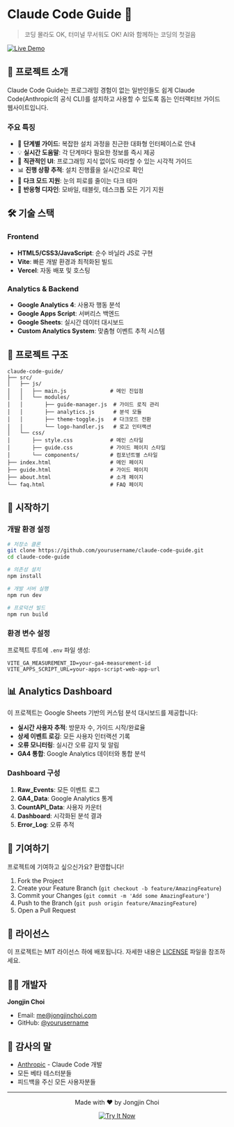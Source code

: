 # Claude Code Guide 🤖

> 코딩 몰라도 OK, 터미널 무서워도 OK! AI와 함께하는 코딩의 첫걸음

[![Live Demo](https://img.shields.io/badge/Live%20Demo-Visit%20Site-CC785C?style=for-the-badge)](https://claude-code-guide-sooty.vercel.app/)

## 🎯 프로젝트 소개

Claude Code Guide는 프로그래밍 경험이 없는 일반인들도 쉽게 Claude Code(Anthropic의 공식 CLI)를 설치하고 사용할 수 있도록 돕는 인터랙티브 가이드 웹사이트입니다.

### 주요 특징

- 🚀 **단계별 가이드**: 복잡한 설치 과정을 친근한 대화형 인터페이스로 안내
- 💡 **실시간 도움말**: 각 단계마다 필요한 정보를 즉시 제공
- 🎨 **직관적인 UI**: 프로그래밍 지식 없이도 따라할 수 있는 시각적 가이드
- 📊 **진행 상황 추적**: 설치 진행률을 실시간으로 확인
- 🌙 **다크 모드 지원**: 눈의 피로를 줄이는 다크 테마
- 📱 **반응형 디자인**: 모바일, 태블릿, 데스크톱 모든 기기 지원

## 🛠️ 기술 스택

### Frontend
- **HTML5/CSS3/JavaScript**: 순수 바닐라 JS로 구현
- **Vite**: 빠른 개발 환경과 최적화된 빌드
- **Vercel**: 자동 배포 및 호스팅

### Analytics & Backend
- **Google Analytics 4**: 사용자 행동 분석
- **Google Apps Script**: 서버리스 백엔드
- **Google Sheets**: 실시간 데이터 대시보드
- **Custom Analytics System**: 맞춤형 이벤트 추적 시스템

## 📂 프로젝트 구조

```
claude-code-guide/
├── src/
│   ├── js/
│   │   ├── main.js              # 메인 진입점
│   │   └── modules/
│   │       ├── guide-manager.js  # 가이드 로직 관리
│   │       ├── analytics.js      # 분석 모듈
│   │       ├── theme-toggle.js   # 다크모드 전환
│   │       └── logo-handler.js   # 로고 인터랙션
│   └── css/
│       ├── style.css            # 메인 스타일
│       ├── guide.css            # 가이드 페이지 스타일
│       └── components/          # 컴포넌트별 스타일
├── index.html                   # 메인 페이지
├── guide.html                   # 가이드 페이지
├── about.html                   # 소개 페이지
└── faq.html                     # FAQ 페이지
```

## 🚀 시작하기

### 개발 환경 설정

```bash
# 저장소 클론
git clone https://github.com/yourusername/claude-code-guide.git
cd claude-code-guide

# 의존성 설치
npm install

# 개발 서버 실행
npm run dev

# 프로덕션 빌드
npm run build
```

### 환경 변수 설정

프로젝트 루트에 `.env` 파일 생성:

```env
VITE_GA_MEASUREMENT_ID=your-ga4-measurement-id
VITE_APPS_SCRIPT_URL=your-apps-script-web-app-url
```

## 📊 Analytics Dashboard

이 프로젝트는 Google Sheets 기반의 커스텀 분석 대시보드를 제공합니다:

- **실시간 사용자 추적**: 방문자 수, 가이드 시작/완료율
- **상세 이벤트 로깅**: 모든 사용자 인터랙션 기록
- **오류 모니터링**: 실시간 오류 감지 및 알림
- **GA4 통합**: Google Analytics 데이터와 통합 분석

### Dashboard 구성

1. **Raw_Events**: 모든 이벤트 로그
2. **GA4_Data**: Google Analytics 통계
3. **CountAPI_Data**: 사용자 카운터
4. **Dashboard**: 시각화된 분석 결과
5. **Error_Log**: 오류 추적

## 🤝 기여하기

프로젝트에 기여하고 싶으신가요? 환영합니다!

1. Fork the Project
2. Create your Feature Branch (`git checkout -b feature/AmazingFeature`)
3. Commit your Changes (`git commit -m 'Add some AmazingFeature'`)
4. Push to the Branch (`git push origin feature/AmazingFeature`)
5. Open a Pull Request

## 📝 라이선스

이 프로젝트는 MIT 라이선스 하에 배포됩니다. 자세한 내용은 [LICENSE](LICENSE) 파일을 참조하세요.

## 👨‍💻 개발자

**Jongjin Choi**
- Email: me@jongjinchoi.com
- GitHub: [@yourusername](https://github.com/yourusername)

## 🙏 감사의 말

- [Anthropic](https://www.anthropic.com/) - Claude Code 개발
- 모든 베타 테스터분들
- 피드백을 주신 모든 사용자분들

---

<p align="center">
  Made with ❤️ by Jongjin Choi
</p>

<p align="center">
  <a href="https://claude-code-guide-sooty.vercel.app/">
    <img src="https://img.shields.io/badge/🚀%20Try%20It%20Now-CC785C?style=for-the-badge" alt="Try It Now">
  </a>
</p>